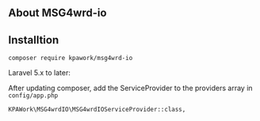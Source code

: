 ## About MSG4wrd-io


## Installtion

    composer require kpawork/msg4wrd-io

Laravel 5.x to later:

After updating composer, add the ServiceProvider to the providers array in `config/app.php`

    KPAWork\MSG4wrdIO\MSG4wrdIOServiceProvider::class,
